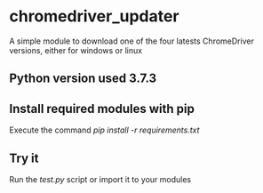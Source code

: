 # chromedriver_updater
A simple module to download one of the four latests ChromeDriver versions, either for windows or linux

## Python version used 3.7.3

## Install required modules with pip
Execute the command *pip install -r requirements.txt*

## Try it
Run the *test.py* script or import it to your modules